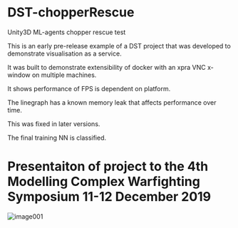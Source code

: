 # DST-chopperRescue
 Unity3D ML-agents chopper rescue test

This is an early pre-release example of a DST project that was developed to demonstrate visualisation as a service.

It was built to demonstrate extensibility of docker with an xpra VNC x-window on multiple machines.

It shows performance of FPS is dependent on platform.

The linegraph has a known memory leak that affects performance over time.

This was fixed in later versions.

The final training NN is classified.

# Presentaiton of project to the 4th Modelling Complex Warfighting Symposium 11-12 December 2019
![image001](https://user-images.githubusercontent.com/29798223/121505913-652bcc00-ca22-11eb-82c4-1d973d7e826b.jpg)


